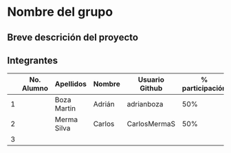 # Nombre del grupo

## Breve descrición del proyecto

## Integrantes

|   | No. Alumno | Apellidos | Nombre | Usuario Github | % participación |
| --- | --- | --- | --- | --- | --- |
|  1 |  | Boza Martin | Adrián | adrianboza | 50% |
|  2 |  | Merma Silva | Carlos | CarlosMermaS | 50% |
|  3 |  |  |  |  |  |
